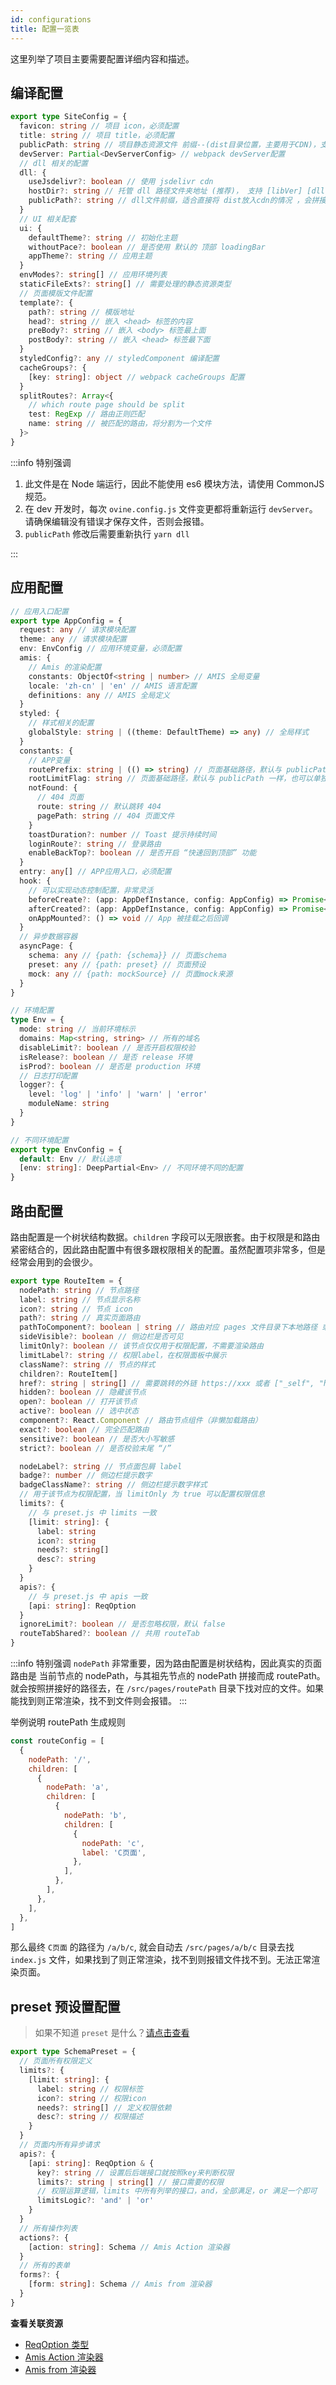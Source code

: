 ```yaml
---
id: configurations
title: 配置一览表
---
```


这里列举了项目主要需要配置详细内容和描述。

## 编译配置

```ts title="/ovine.config.js Ovine编译配置"
export type SiteConfig = {
  favicon: string // 项目 icon，必须配置
  title: string // 项目 title，必须配置
  publicPath: string // 项目静态资源文件 前缀--(dist目录位置，主要用于CDN)，支持 '/abc/d/xx/' 或者 'https://abc.com/d/'
  devServer: Partial<DevServerConfig> // webpack devServer配置
  // dll 相关的配置
  dll: {
    useJsdelivr?: boolean // 使用 jsdelivr cdn
    hostDir?: string // 托管 dll 路径文件夹地址 (推荐)， 支持 [libVer] [dllVer] 的模版变量替换
    publicPath?: string // dll文件前缀，适合直接将 dist放入cdn的情况 ，会拼接 publicPath + 'static/ovine/dll/'
  }
  // UI 相关配套
  ui: {
    defaultTheme?: string // 初始化主题
    withoutPace?: boolean // 是否使用 默认的 顶部 loadingBar
    appTheme?: string // 应用主题
  }
  envModes?: string[] // 应用环境列表
  staticFileExts?: string[] // 需要处理的静态资源类型
  // 页面模版文件配置
  template?: {
    path?: string // 模版地址
    head?: string // 嵌入 <head> 标签的内容
    preBody?: string // 嵌入 <body> 标签最上面
    postBody?: string // 嵌入 <head> 标签最下面
  }
  styledConfig?: any // styledComponent 编译配置
  cacheGroups?: {
    [key: string]: object // webpack cacheGroups 配置
  }
  splitRoutes?: Array<{
    // which route page should be split
    test: RegExp // 路由正则匹配
    name: string // 被匹配的路由，将分割为一个文件
  }>
}
```

:::info 特别强调

1. 此文件是在 Node 端运行，因此不能使用 es6 模块方法，请使用 CommonJS 规范。
2. 在 dev 开发时，每次 `ovine.config.js` 文件变更都将重新运行 `devServer`。请确保编辑没有错误才保存文件，否则会报错。
3. `publicPath` 修改后需要重新执行 `yarn dll`

:::

## 应用配置

```ts title="/src/app.auto.js Ovine应用配置"
// 应用入口配置
export type AppConfig = {
  request: any // 请求模块配置
  theme: any // 请求模块配置
  env: EnvConfig // 应用环境变量，必须配置
  amis: {
    // Amis 的渲染配置
    constants: ObjectOf<string | number> // AMIS 全局变量
    locale: 'zh-cn' | 'en' // AMIS 语言配置
    definitions: any // AMIS 全局定义
  }
  styled: {
    // 样式相关的配置
    globalStyle: string | ((theme: DefaultTheme) => any) // 全局样式
  }
  constants: {
    // APP变量
    routePrefix: string | (() => string) // 页面基础路径，默认与 publicPath 一样，也可以单独设置
    rootLimitFlag: string // 页面基础路径，默认与 publicPath 一样，也可以单独设置
    notFound: {
      // 404 页面
      route: string // 默认跳转 404
      pagePath: string // 404 页面文件
    }
    toastDuration?: number // Toast 提示持续时间
    loginRoute?: string // 登录路由
    enableBackTop?: boolean // 是否开启 “快速回到顶部” 功能
  }
  entry: any[] // APP应用入口，必须配置
  hook: {
    // 可以实现动态控制配置，非常灵活
    beforeCreate?: (app: AppDefInstance, config: AppConfig) => Promise<void> // 创建 App 之前的回调
    afterCreated?: (app: AppDefInstance, config: AppConfig) => Promise<void> // 创建 App 之后的 回调
    onAppMounted?: () => void // App 被挂载之后回调
  }
  // 异步数据容器
  asyncPage: {
    schema: any // {path: {schema}} // 页面schema
    preset: any // {path: preset} // 页面预设
    mock: any // {path: mockSource} // 页面mock来源
  }
}

// 环境配置
type Env = {
  mode: string // 当前环境标示
  domains: Map<string, string> // 所有的域名
  disableLimit?: boolean // 是否开启权限校验
  isRelease?: boolean // 是否 release 环境
  isProd?: boolean // 是否是 production 环境
  // 日志打印配置
  logger?: {
    level: 'log' | 'info' | 'warn' | 'error'
    moduleName: string
  }
}

// 不同环境配置
export type EnvConfig = {
  default: Env // 默认选项
  [env: string]: DeepPartial<Env> // 不同环境不同的配置
}
```

## 路由配置

路由配置是一个树状结构数据。`children` 字段可以无限嵌套。由于权限是和路由紧密结合的，因此路由配置中有很多跟权限相关的配置。虽然配置项非常多，但是经常会用到的会很少。

```ts
export type RouteItem = {
  nodePath: string // 节点路径
  label: string // 节点显示名称
  icon?: string // 节点 icon
  path?: string // 真实页面路由
  pathToComponent?: boolean | string // 路由对应 pages 文件目录下本地路径 或者 远程页面。比如 https://xxx, http://xxx, root://xxx
  sideVisible?: boolean // 侧边栏是否可见
  limitOnly?: boolean // 该节点仅仅用于权限配置，不需要渲染路由
  limitLabel?: string // 权限label，在权限面板中展示
  className?: string // 节点的样式
  children?: RouteItem[]
  href?: string | string[] // 需要跳转的外链 https://xxx 或者 ["_self", "https://xxx"] 数组第一个参数确定 target
  hidden?: boolean // 隐藏该节点
  open?: boolean // 打开该节点
  active?: boolean // 选中状态
  component?: React.Component // 路由节点组件（非懒加载路由）
  exact?: boolean // 完全匹配路由
  sensitive?: boolean // 是否大小写敏感
  strict?: boolean // 是否校验末尾 “/”

  nodeLabel?: string // 节点面包屑 label
  badge?: number // 侧边栏提示数字
  badgeClassName?: string // 侧边栏提示数字样式
  // 用于该节点为权限配置，当 limitOnly 为 true 可以配置权限信息
  limits?: {
    // 与 preset.js 中 limits 一致
    [limit: string]: {
      label: string
      icon?: string
      needs?: string[]
      desc?: string
    }
  }
  apis?: {
    // 与 preset.js 中 apis 一致
    [api: string]: ReqOption
  }
  ignoreLimit?: boolean // 是否忽略权限，默认 false
  routeTabShared?: boolean // 共用 routeTab
}
```

:::info 特别强调
`nodePath` 非常重要，因为路由配置是树状结构，因此真实的页面路由是 当前节点的 nodePath，与其祖先节点的 nodePath 拼接而成 routePath。就会按照拼接好的路径去，在 `/src/pages/routePath` 目录下找对应的文件。如果能找到则正常渲染，找不到文件则会报错。
:::

举例说明 routePath 生成规则

```js
const routeConfig = [
  {
    nodePath: '/',
    children: [
      {
        nodePath: 'a',
        children: [
          {
            nodePath: 'b',
            children: [
              {
                nodePath: 'c',
                label: 'C页面',
              },
            ],
          },
        ],
      },
    ],
  },
]
```

那么最终 `C页面` 的路径为 `/a/b/c`, 就会自动去 `/src/pages/a/b/c` 目录去找 `index.js` 文件，如果找到了则正常渲染，找不到则报错文件找不到。无法正常渲染页面。

## preset 预设置配置

> 如果不知道 `preset` 是什么？[请点击查看](/org/docs/guides/concepts#presetjs-%E9%A2%84%E8%AE%BE%E6%96%87%E4%BB%B6)

```ts
export type SchemaPreset = {
  // 页面所有权限定义
  limits?: {
    [limit: string]: {
      label: string // 权限标签
      icon?: string // 权限icon
      needs?: string[] // 定义权限依赖
      desc?: string // 权限描述
    }
  }
  // 页面内所有异步请求
  apis?: {
    [api: string]: ReqOption & {
      key?: string // 设置后后端接口就按照key来判断权限
      limits?: string | string[] // 接口需要的权限
      // 权限运算逻辑，limits 中所有列举的接口，and，全部满足，or 满足一个即可
      limitsLogic?: 'and' | 'or'
    }
  }
  // 所有操作列表
  actions?: {
    [action: string]: Schema // Amis Action 渲染器
  }
  // 所有的表单
  forms?: {
    [form: string]: Schema // Amis from 渲染器
  }
}
```

**查看关联资源**

- [ReqOption 类型](/org/docs/modules/request#reqoption-%E9%80%89%E9%A1%B9)
- [Amis Action 渲染器](https://baidu.gitee.io/amis/zh-CN/docs/components/action)
- [Amis from 渲染器](https://baidu.gitee.io/amis/zh-CN/docs/components/form/index)
